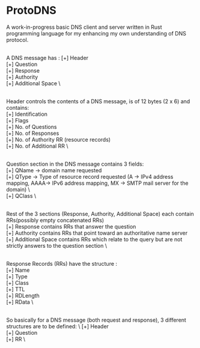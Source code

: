 # ProtoDNS
A work-in-progress basic DNS client and server written in Rust programming language for my enhancing my own understanding of DNS protocol. 

\
A DNS message has : 
    [+] Header  \
    [+] Question    \
    [+] Response    \
    [+] Authority   \
    [+] Additional Space    \

\
Header controls the contents of a DNS message, is of 12 bytes (2 x 6) and contains: \
    [+] Identification  \
    [+] Flags   \
    [+] No. of Questions    \
    [+] No. of Responses    \
    [+] No. of Authority RR (resource records)  \
    [+] No. of Additional RR    \

\
Question section in the DNS message contains 3 fields: \
    [+] QName -> domain name requested  \
    [+] QType -> Type of resource record requested  (A -> IPv4 address mapping, AAAA-> IPv6 address mapping, MX -> SMTP mail server for the domain) \     
    [+] QClass  \

\
Rest of the 3 sections (Response, Authority, Additional Space) each contain RRs(possibly empty concatenated RRs) \
    [+] Response contains RRs that answer the question  \
    [+] Authority contains RRs that point toward an authoritative name server   \
    [+] Additional Space contains RRs which relate to the query but are not strictly answers to the question section    \

\
Response Records (RRs) have the structure : \
    [+] Name    \
    [+] Type    \
    [+] Class   \
    [+] TTL \
    [+] RDLength    \
    [+] RData   \

\
So basically for a DNS message (both request and response), 3 different structures are to be defined: \ 
    [+] Header  \
    [+] Question    \
    [+] RR  \
